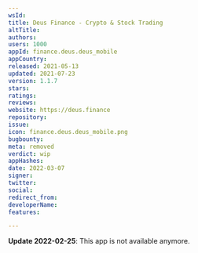 ```yaml
---
wsId: 
title: Deus Finance - Crypto & Stock Trading
altTitle: 
authors: 
users: 1000
appId: finance.deus.deus_mobile
appCountry: 
released: 2021-05-13
updated: 2021-07-23
version: 1.1.7
stars: 
ratings: 
reviews: 
website: https://deus.finance
repository: 
issue: 
icon: finance.deus.deus_mobile.png
bugbounty: 
meta: removed
verdict: wip
appHashes: 
date: 2022-03-07
signer: 
twitter: 
social: 
redirect_from: 
developerName: 
features: 

---
```


**Update 2022-02-25**: This app is not available anymore.

